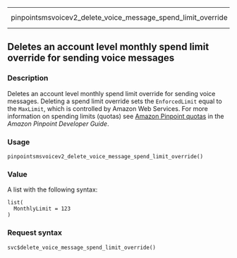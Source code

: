 <table style="width: 100%;">
<tbody>
<tr class="odd">
<td>pinpointsmsvoicev2_delete_voice_message_spend_limit_override</td>
<td style="text-align: right;">R Documentation</td>
</tr>
</tbody>
</table>

## Deletes an account level monthly spend limit override for sending voice messages

### Description

Deletes an account level monthly spend limit override for sending voice
messages. Deleting a spend limit override sets the `EnforcedLimit` equal
to the `MaxLimit`, which is controlled by Amazon Web Services. For more
information on spending limits (quotas) see [Amazon Pinpoint
quotas](https://docs.aws.amazon.com/pinpoint/latest/developerguide/quotas.html)
in the *Amazon Pinpoint Developer Guide*.

### Usage

    pinpointsmsvoicev2_delete_voice_message_spend_limit_override()

### Value

A list with the following syntax:

    list(
      MonthlyLimit = 123
    )

### Request syntax

    svc$delete_voice_message_spend_limit_override()
